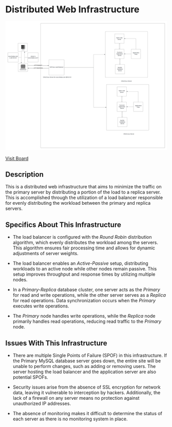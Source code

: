 # Distributed Web Infrastructure

![Image of a distributed web infrastructure](1-distributed_web_infrastructure.jpg)

[Visit Board](https://i.imgur.com/T7BJGzB.jpg)

## Description

This is a distributed web infrastructure that aims to minimize the traffic on the primary server by distributing a portion of the load to a replica server. This is accomplished through the utilization of a load balancer responsible for evenly distributing the workload between the primary and replica servers.

## Specifics About This Infrastructure

- The load balancer is configured with the *Round Robin* distribution algorithm, which evenly distributes the workload among the servers. This algorithm ensures fair processing time and allows for dynamic adjustments of server weights.

- The load balancer enables an *Active-Passive* setup, distributing workloads to an active node while other nodes remain passive. This setup improves throughput and response times by utilizing multiple nodes.

- In a *Primary-Replica* database cluster, one server acts as the *Primary* for read and write operations, while the other server serves as a *Replica* for read operations. Data synchronization occurs when the *Primary* executes write operations.

- The *Primary* node handles write operations, while the *Replica* node primarily handles read operations, reducing read traffic to the *Primary* node.

## Issues With This Infrastructure

- There are multiple Single Points of Failure (SPOF) in this infrastructure. If the Primary MySQL database server goes down, the entire site will be unable to perform changes, such as adding or removing users. The server hosting the load balancer and the application server are also potential SPOFs.

- Security issues arise from the absence of SSL encryption for network data, leaving it vulnerable to interception by hackers. Additionally, the lack of a firewall on any server means no protection against unauthorized IP addresses.

- The absence of monitoring makes it difficult to determine the status of each server as there is no monitoring system in place.
